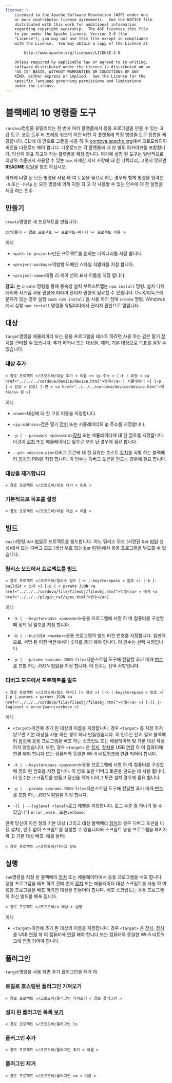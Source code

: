 ```yaml
---
license: >
    Licensed to the Apache Software Foundation (ASF) under one
    or more contributor license agreements.  See the NOTICE file
    distributed with this work for additional information
    regarding copyright ownership.  The ASF licenses this file
    to you under the Apache License, Version 2.0 (the
    "License"); you may not use this file except in compliance
    with the License.  You may obtain a copy of the License at

        http://www.apache.org/licenses/LICENSE-2.0

    Unless required by applicable law or agreed to in writing,
    software distributed under the License is distributed on an
    "AS IS" BASIS, WITHOUT WARRANTIES OR CONDITIONS OF ANY
    KIND, either express or implied.  See the License for the
    specific language governing permissions and limitations
    under the License.
---
```


# 블랙베리 10 명령줄 도구

`cordova`명령줄 유틸리티는 한 번에 여러 플랫폼에서 응용 프로그램을 만들 수 있는 고급 도구. 코르 도우 바 프레임 워크의 이전 버전 각 플랫폼에 특정 명령줄 도구 집합을 제공합니다. CLI에 대 안으로 그들을 사용 하 여 [cordova.apache.org][1]에서 코르도바의이 버전을 다운로드 해야 합니다. 다운로드는 각 플랫폼에 대 한 별도 아카이브를 포함합니다. 당신이 목표 하고자 하는 플랫폼을 확장 합니다. 여기에 설명 된 도구는 일반적으로 최상위 수준에서 사용할 수 있는 `bin` 자세한 지시 사항에 대 한 디렉터리, 그렇지 않으면 **README** <a href="../../../cordova/file/fileobj/fileobj.html">파일</a>을 참조 하십시오.

 [1]: http://cordova.apache.org

아래에 나열 된 모든 명령을 사용 하 여 도움을 필요로 하는 경우와 함께 명령을 입력은 `-h` 또는 `-help` 는 모든 명령에 의해 지원 되 고 각 사용할 수 있는 인수에 대 한 설명을 제공 하는 인수.

## 만들기

`create`명령은 새 프로젝트를 만듭니다:

    빈/만들기 < 경로 프로젝트 >< 프로젝트-패키지 >< 프로젝트 이름 >
    

어디

*   `<path-to-project>`만든 프로젝트를 원하는 디렉터리를 지정 합니다.

*   `<project-package>`역방향 도메인 스타일 식별자를 지정 합니다.

*   `<project-name>`애플 리 케이 션의 표시 이름을 지정 합니다.

**참고:** 는 `create` 명령을 통해 종속성 설치 부트스트랩는 `npm install` 명령. 설치 디렉터리와 시스템 사용 권한에 따라이 관리자 권한이 필요할 수 있습니다. Os X/리눅스에 문제가 있는 경우 실행 `sudo npm install` 을 사용 하기 전에 `create` 명령. Windows에서 실행 `npm install` 명령줄 유틸리티에서 관리자 권한으로 열립니다.

## 대상

`target`명령을 에뮬레이터 또는 응용 프로그램을 테스트 하려면 사용 하는 검은 딸기 <a href="../../../cordova/device/device.html">장치</a>를 관리할 수 있습니다. 추가 하거나 또는 대상을, 제거, 기본 대상으로 목표를 설정 수 있습니다.

### 대상 추가

    < 경로 프로젝트 >/코르도바/대상 추가 < 이름 >< ip 주소 > [-t |-유형 < <a href="../../../cordova/device/device.html">장치</a> | 시뮬레이터 >] [-p |-< 암호 > 암호] [-핀 < <a href="../../../cordova/device/device.html">장치</a> 핀 >]
    

어디

*   `<name>`대상에 대 한 고유 이름을 지정합니다.

*   `<ip-address>`검은 딸기 <a href="../../../cordova/device/device.html">장치</a> 또는 시뮬레이터의 ip 주소를 지정합니다.

*   `-p | --password <password>`<a href="../../../cordova/device/device.html">장치</a> 또는 에뮬레이터에 대 한 암호를 지정합니다. 이것이 <a href="../../../cordova/device/device.html">장치</a> 또는 에뮬레이터는 암호로 보호 된 경우에 필요 합니다.

*   `--pin <device-pin>`디버그 토큰에 대 한 유효한 호스트 <a href="../../../cordova/device/device.html">장치</a>를 식별 하는 블랙베리 <a href="../../../cordova/device/device.html">장치</a>의 PIN을 지정 합니다. 이 인수는 디버그 토큰을 만드는 경우에 필요 합니다.

### 대상을 제거합니다

    < 경로 프로젝트 >/코르도바/대상 제거 < 이름 >
    

### 기본적으로 목표를 설정

    < 경로 프로젝트 >/코르도바/대상 기본 < 이름 >
    

## 빌드

`build`명령.bar <a href="../../../cordova/file/fileobj/fileobj.html">파일</a>로 프로젝트를 빌드합니다. 어느 릴리스 모드 (서명된.bar <a href="../../../cordova/file/fileobj/fileobj.html">파일</a> 생성)에서 또는 디버그 모드 (생산 부호 없는.bar <a href="../../../cordova/file/fileobj/fileobj.html">파일</a>)에서 응용 프로그램을 빌드할 수 있습니다.

### 릴리스 모드에서 프로젝트를 빌드

    < 경로 프로젝트 >/코르도바/릴리스 빌드 [-k |-keystorepass < 암호 >] [-b |-buildId < 숫자 >] [-p | < params JSON <a href="../../../cordova/file/fileobj/fileobj.html">파일</a> > 매개 <a href="../../../plugin_ref/spec.html">변수</a>]
    

어디

*   `-k | --keystorepass <password>`응용 프로그램에 서명 하 여 컴퓨터를 구성할 때 정의 된 암호를 지정 합니다.

*   `-b | --buildId <number>`응용 프로그램의 빌드 버전 번호를 지정합니다. 일반적으로, 서명 된 이전 버전에서이 숫자를 증가 해야 합니다. 이 인수는 선택 사항입니다.

*   `-p | --params <params-JSON-file>`다운스트림 도구에 전달할 추가 매개 <a href="../../../plugin_ref/spec.html">변수</a>를 포함 하는 JSON <a href="../../../cordova/file/fileobj/fileobj.html">파일</a>을 지정 합니다. 이 인수는 선택 사항입니다.

### 디버그 모드에서 프로젝트를 빌드

    < 경로 프로젝트 >/코르도바/빌드 디버그 [< 대상 >] [-k |-keystorepass < 암호 >] [-p |-params < params JSON <a href="../../../cordova/file/fileobj/fileobj.html">파일</a> >] [-ll |-loglevel < error|warn|verbose >]
    

어디

*   `<target>`이전에 추가 된 대상의 이름을 지정합니다. 경우 `<target>` 를 지정 하지 않으면 기본 대상을 사용 하는 경우 하나 만들었습니다. 이 인수는 단지 필요 블랙베리 <a href="../../../cordova/device/device.html">장치</a>에 응용 프로그램을 배포 하는 스크립트 또는 에뮬레이터 및 기본 대상 작성 하지 않았습니다. 또한, 경우 `<target>` 은 <a href="../../../cordova/device/device.html">장치</a>, <a href="../../../cordova/device/device.html">장치</a>를 USB <a href="../../../cordova/connection/connection.html">연결</a> 하 여 컴퓨터에 <a href="../../../cordova/connection/connection.html">연결</a> 해야 합니다 또는 컴퓨터와 동일한 Wi-fi 네트워크에 <a href="../../../cordova/connection/connection.html">연결</a> 되어야 합니다.

*   `-k | --keystorepass <password>`응용 프로그램에 서명 하 여 컴퓨터를 구성할 때 정의 된 암호를 지정 합니다. 이 암호 또한 디버그 토큰을 만드는 데 사용 됩니다. 이 인수는 스크립트를 만들고 당신을 위해 디버그 토큰 설치 경우에 필요 합니다.

*   `-p | --params <params-JSON-file>`다운스트림 도구에 전달할 추가 매개 <a href="../../../plugin_ref/spec.html">변수</a>를 포함 하는 JSON <a href="../../../cordova/file/fileobj/fileobj.html">파일</a>을 지정 합니다.

*   `-ll | --loglevel <level>`로그 레벨을 지정합니다. 로그 수준 중 하나가 될 수 있습니다 `error` , `warn` , 또는`verbose`.

만약 당신이 이전 정의 기본 대상 (그리고 대상 블랙베리 <a href="../../../cordova/device/device.html">장치</a>의 경우 디버그 토큰을 이전 설치), 인수 없이 스크립트를 실행할 수 있습니다와 스크립트 응용 프로그램을 패키지 하 고 기본 대상 배포. 예를 들어:

    < 경로 프로젝트 >/코르도바/디버그 빌드
    

## 실행

`run`명령을 지정 된 블랙베리 <a href="../../../cordova/device/device.html">장치</a> 또는 에뮬레이터에서 응용 프로그램을 배포 합니다. 응용 프로그램을 배포 하기 전에 먼저 <a href="../../../cordova/device/device.html">장치</a> 또는 에뮬레이터 대상 스크립트를 사용 하 여 응용 프로그램을 배포 하려면 대상을 만들어야 합니다. 배포 스크립트는 응용 프로그램의 최신 빌드를 배포 됩니다.

    < 경로 프로젝트 >/코르도바/< 대상 > 실행
    

어디

*   `<target>`이전에 추가 된 대상의 이름을 지정합니다. 경우 `<target>` 은 <a href="../../../cordova/device/device.html">장치</a>, <a href="../../../cordova/device/device.html">장치</a>를 USB <a href="../../../cordova/connection/connection.html">연결</a> 하 여 컴퓨터에 <a href="../../../cordova/connection/connection.html">연결</a> 해야 합니다 또는 컴퓨터와 동일한 Wi-fi 네트워크에 <a href="../../../cordova/connection/connection.html">연결</a> 되어야 합니다.

## 플러그인

`target`명령을 사용 하면 추가 플러그인을 제거 하

### 로컬로 호스팅된 플러그인 가져오기

    < 경로 프로젝트 >/코르도바/플러그인 가져오기 < 경로 플러그인 >
    

### 설치 된 플러그인 목록 <a href="../../../cordova/inappbrowser/inappbrowser.html">보기</a>

    < 경로 프로젝트 >/코르도바/플러그인 ls
    

### 플러그인 추가

    < 경로 프로젝트 >/코르도바/플러그인 추가 < 이름 >
    

### 플러그인 제거

    < 경로 프로젝트 >/코르도바/플러그인 rm < 이름 >